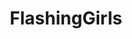 ---
title: FlashingGirls
crosslinks:
- livven
- AlisonAngel
- LifeIsABeach
- Jentis92
- MassiveTitsnAss
- MardiGrasFlashers
- KatyaClover
- IShouldBuyABoat
- Mooning
- WatchItForThePlot
- nsfw
- Boats_and_Beauties
- BreastEnvy
- PussySlip
- Stacked
- JavPreview
- OneInOneOut
- JuliaJAV
- PantySlide
- AvaAddams
---